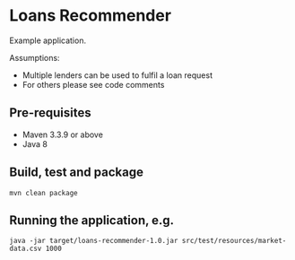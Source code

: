 # Loans Recommender

Example application.

Assumptions:
* Multiple lenders can be used to fulfil a loan request
* For others please see code comments

## Pre-requisites
* Maven 3.3.9 or above
* Java 8

## Build, test and package
```
mvn clean package
```

## Running the application, e.g.
```
java -jar target/loans-recommender-1.0.jar src/test/resources/market-data.csv 1000
```